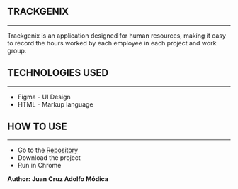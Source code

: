 ## TRACKGENIX
-------------
Trackgenix is an application designed for human resources, making it easy to record the hours worked by each employee in each project and work group.

## TECHNOLOGIES USED
--------------------
* Figma - UI Design
* HTML - Markup language

## HOW TO USE
-------------
* Go to the <a href="https://github.com/JuanModica/BaSP-A2022-Etapa-1.git" target="_blank">Repository</a>
* Download the project
* Run in Chrome 

**Author: Juan Cruz Adolfo Módica**